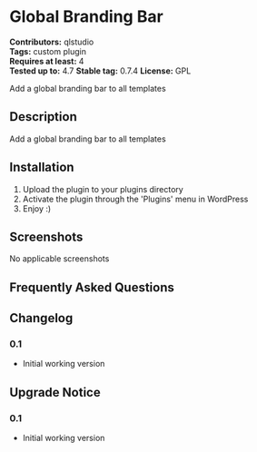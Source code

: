 # Global Branding Bar 
**Contributors:** qlstudio  
**Tags:** custom plugin  
**Requires at least:** 4  
**Tested up to:** 4.7
**Stable tag:** 0.7.4
**License:** GPL  

Add a global branding bar to all templates 


## Description 

Add a global branding bar to all templates


## Installation 


1. Upload the plugin to your plugins directory
2. Activate the plugin through the 'Plugins' menu in WordPress
3. Enjoy :)


## Screenshots 

No applicable screenshots


## Frequently Asked Questions 


## Changelog 


### 0.1 

* Initial working version


## Upgrade Notice 


### 0.1 

* Initial working version
